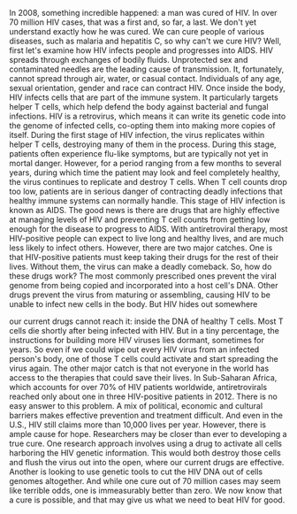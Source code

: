

In 2008, something incredible happened:
a man was cured of HIV.
In over 70 million HIV cases, 
that was a first and, so far, a last.
We don&#39;t yet understand exactly
how he was cured.
We can cure people of various diseases,
such as malaria and hepatitis C,
so why can&#39;t we cure HIV?
Well, first let&#39;s examine 
how HIV infects people
and progresses into AIDS.
HIV spreads through 
exchanges of bodily fluids.
Unprotected sex and contaminated needles
are the leading cause of transmission.
It, fortunately, cannot spread
through air, water, or casual contact.
Individuals of any age,
sexual orientation, gender and race
can contract HIV.
Once inside the body, HIV infects cells
that are part of the immune system.
It particularly targets helper T cells,
which help defend the body against 
bacterial and fungal infections.
HIV is a retrovirus,
which means it can write its genetic code
into the genome of infected cells,
co-opting them into making 
more copies of itself.
During the first stage of HIV infection,
the virus replicates 
within helper T cells,
destroying many of them in the process.
During this stage, patients often 
experience flu-like symptoms,
but are typically 
not yet in mortal danger.
However, for a period ranging 
from a few months to several years,
during which time the patient may look
and feel completely healthy,
the virus continues to replicate
and destroy T cells.
When T cell counts drop too low,
patients are in serious danger
of contracting deadly infections
that healthy immune systems
can normally handle.
This stage of HIV infection
is known as AIDS.
The good news is there are drugs
that are highly effective
at managing levels of HIV
and preventing T cell counts 
from getting low enough
for the disease to progress to AIDS.
With antiretroviral therapy,
most HIV-positive people can expect
to live long and healthy lives,
and are much less likely to infect others.
However, there are two major catches.
One is that HIV-positive patients 
must keep taking their drugs
for the rest of their lives.
Without them, the virus can make 
a deadly comeback.
So, how do these drugs work?
The most commonly prescribed ones
prevent the viral genome from being copied
and incorporated into a host cell&#39;s DNA.
Other drugs prevent the virus
from maturing or assembling,
causing HIV to be unable 
to infect new cells in the body.
But HIV hides out somewhere

our current drugs cannot reach it:
inside the DNA of healthy T cells.
Most T cells die shortly after 
being infected with HIV.
But in a tiny percentage,
the instructions for building more HIV
viruses lies dormant,
sometimes for years.
So even if we could wipe out every
HIV virus from an infected person&#39;s body,
one of those T cells could activate
and start spreading the virus again.
The other major catch is that not everyone
in the world has access to the therapies
that could save their lives.
In Sub-Saharan Africa, which accounts
for over 70% of HIV patients worldwide,
antiretrovirals reached only about one
in three HIV-positive patients in 2012.
There is no easy answer to this problem.
A mix of political, economic 
and cultural barriers
makes effective prevention 
and treatment difficult.
And even in the U.S., HIV still claims
more than 10,000 lives per year.
However, there is ample cause for hope.
Researchers may be closer than ever
to developing a true cure.
One research approach involves
using a drug to activate all cells 
harboring the HIV genetic information.
This would both destroy those cells
and flush the virus out into the open,
where our current drugs are effective.
Another is looking to use genetic tools
to cut the HIV DNA 
out of cells genomes altogether.
And while one cure out of 70 million cases
may seem like terrible odds,
one is immeasurably better than zero.
We now know that a cure is possible,
and that may give us what we need
to beat HIV for good.
